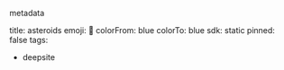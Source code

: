 metadata

title: asteroids
emoji: 🐳
colorFrom: blue
colorTo: blue
sdk: static
pinned: false
tags:
  - deepsite
